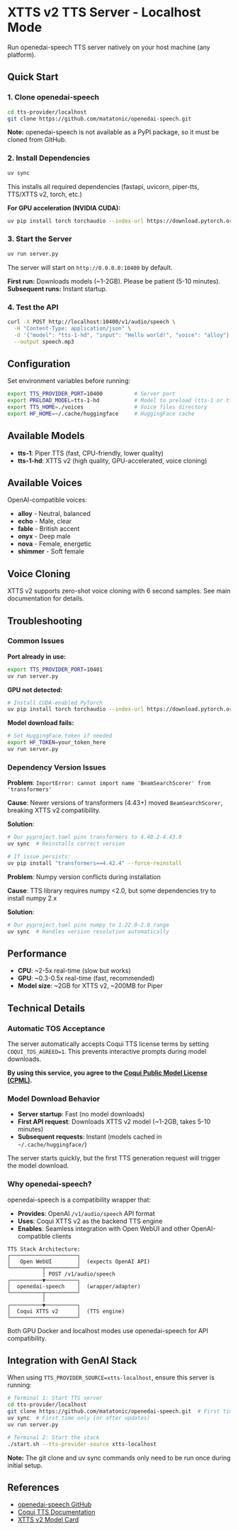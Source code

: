 # XTTS v2 TTS Server - Localhost Mode

Run openedai-speech TTS server natively on your host machine (any platform).

## Quick Start

### 1. Clone openedai-speech

```bash
cd tts-provider/localhost
git clone https://github.com/matatonic/openedai-speech.git
```

**Note:** openedai-speech is not available as a PyPI package, so it must be cloned from GitHub.

### 2. Install Dependencies

```bash
uv sync
```

This installs all required dependencies (fastapi, uvicorn, piper-tts, TTS/XTTS v2, torch, etc.)

**For GPU acceleration (NVIDIA CUDA):**
```bash
uv pip install torch torchaudio --index-url https://download.pytorch.org/whl/cu121
```

### 3. Start the Server

```bash
uv run server.py
```

The server will start on `http://0.0.0.0:10400` by default.

**First run:** Downloads models (~1-2GB). Please be patient (5-10 minutes).
**Subsequent runs:** Instant startup.

### 4. Test the API

```bash
curl -X POST http://localhost:10400/v1/audio/speech \
  -H "Content-Type: application/json" \
  -d '{"model": "tts-1-hd", "input": "Hello world!", "voice": "alloy"}' \
  --output speech.mp3
```

## Configuration

Set environment variables before running:

```bash
export TTS_PROVIDER_PORT=10400          # Server port
export PRELOAD_MODEL=tts-1-hd           # Model to preload (tts-1 or tts-1-hd)
export TTS_HOME=./voices                # Voice files directory
export HF_HOME=~/.cache/huggingface     # HuggingFace cache
```

## Available Models

- **tts-1**: Piper TTS (fast, CPU-friendly, lower quality)
- **tts-1-hd**: XTTS v2 (high quality, GPU-accelerated, voice cloning)

## Available Voices

OpenAI-compatible voices:
- **alloy** - Neutral, balanced
- **echo** - Male, clear
- **fable** - British accent
- **onyx** - Deep male
- **nova** - Female, energetic
- **shimmer** - Soft female

## Voice Cloning

XTTS v2 supports zero-shot voice cloning with 6 second samples. See main documentation for details.

## Troubleshooting

### Common Issues

**Port already in use:**
```bash
export TTS_PROVIDER_PORT=10401
uv run server.py
```

**GPU not detected:**
```bash
# Install CUDA-enabled PyTorch
uv pip install torch torchaudio --index-url https://download.pytorch.org/whl/cu121
```

**Model download fails:**
```bash
# Set HuggingFace token if needed
export HF_TOKEN=your_token_here
uv run server.py
```

### Dependency Version Issues

**Problem**: `ImportError: cannot import name 'BeamSearchScorer' from 'transformers'`

**Cause**: Newer versions of transformers (4.43+) moved `BeamSearchScorer`, breaking XTTS v2 compatibility.

**Solution**:
```bash
# Our pyproject.toml pins transformers to 4.40.2-4.43.0
uv sync  # Reinstalls correct version

# If issue persists:
uv pip install "transformers==4.42.4" --force-reinstall
```

**Problem**: Numpy version conflicts during installation

**Cause**: TTS library requires numpy <2.0, but some dependencies try to install numpy 2.x

**Solution**:
```bash
# Our pyproject.toml pins numpy to 1.22.0-2.0 range
uv sync  # Handles version resolution automatically
```

## Performance

- **CPU**: ~2-5x real-time (slow but works)
- **GPU**: ~0.3-0.5x real-time (fast, recommended)
- **Model size**: ~2GB for XTTS v2, ~200MB for Piper

## Technical Details

### Automatic TOS Acceptance

The server automatically accepts Coqui TTS license terms by setting `COQUI_TOS_AGREED=1`. This prevents interactive prompts during model downloads.

**By using this service, you agree to the [Coqui Public Model License (CPML)](https://coqui.ai/cpml).**

### Model Download Behavior

- **Server startup**: Fast (no model downloads)
- **First API request**: Downloads XTTS v2 model (~1-2GB, takes 5-10 minutes)
- **Subsequent requests**: Instant (models cached in `~/.cache/huggingface/`)

The server starts quickly, but the first TTS generation request will trigger the model download.

### Why openedai-speech?

openedai-speech is a compatibility wrapper that:
- **Provides**: OpenAI `/v1/audio/speech` API format
- **Uses**: Coqui XTTS v2 as the backend TTS engine
- **Enables**: Seamless integration with Open WebUI and other OpenAI-compatible clients

```
TTS Stack Architecture:
┌─────────────────────┐
│   Open WebUI        │  (expects OpenAI API)
└──────────┬──────────┘
           │ POST /v1/audio/speech
┌──────────▼──────────┐
│  openedai-speech    │  (wrapper/adapter)
└──────────┬──────────┘
           │
┌──────────▼──────────┐
│  Coqui XTTS v2      │  (TTS engine)
└─────────────────────┘
```

Both GPU Docker and localhost modes use openedai-speech for API compatibility.

## Integration with GenAI Stack

When using `TTS_PROVIDER_SOURCE=xtts-localhost`, ensure this server is running:

```bash
# Terminal 1: Start TTS server
cd tts-provider/localhost
git clone https://github.com/matatonic/openedai-speech.git  # First time only
uv sync  # First time only (or after updates)
uv run server.py

# Terminal 2: Start the stack
./start.sh --tts-provider-source xtts-localhost
```

**Note:** The git clone and uv sync commands only need to be run once during initial setup.

## References

- [openedai-speech GitHub](https://github.com/matatonic/openedai-speech)
- [Coqui TTS Documentation](https://github.com/coqui-ai/TTS)
- [XTTS v2 Model Card](https://huggingface.co/coqui/XTTS-v2)
